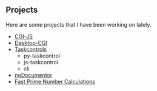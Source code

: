 
## Projects

Here are some projects that I have been working on lately.

* [CGI-JS](https://ganeshkbhat.github.io/#/cgijs)
* [Desktop-CGI](https://ganeshkbhat.github.io/#/desktopcgi)
* [Taskcontrols](https://ganeshkbhat.github.io/#/taskcontrols)
    - py-taskcontrol
    - js-taskcontrol
    - cli
* [ngDocumentor](https://ganeshkbhat.github.io/#/ngdocumentor)
* [Fast Prime Number Calculations](https://ganeshkbhat.github.io/#/fastprimecalculations)
